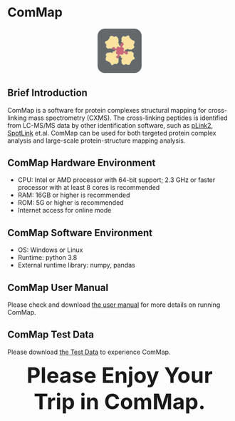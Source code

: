 # ComMap
<div align="center">
<img src="https://github.com/DICP1810/ComMap/blob/main/ComMap_Icon.png" width="100" />
</div>

## Brief Introduction
ComMap is a software for protein complexes structural mapping for cross-linking mass spectrometry (CXMS). 
The cross-linking peptides is identified from LC-MS/MS data by other identification software, such as [pLink2](http://pfind.org/software/pLink/index.html), [SpotLink](https://github.com/DICP1810/SpotLink) et.al.
ComMap can be used for both targeted protein complex analysis and large-scale protein-structure mapping analysis.

## ComMap Hardware Environment
- CPU: Intel or AMD processor with 64-bit support; 2.3 GHz or faster processor with at least 8 cores is recommended
- RAM: 16GB or higher is recommended
- ROM: 5G or higher is recommended
- Internet access for online mode

## ComMap Software Environment
- OS: Windows or Linux
- Runtime: python 3.8
- External runtime library: numpy, pandas

## ComMap User Manual
Please check and download [the user manual](https://github.com/DICP1810/ComMap/blob/main/Manual%20for%20ComMap.pdf) for more details on running ComMap.

## ComMap Test Data
Please download [the Test Data](https://github.com/DICP1810/ComMap/blob/main/TestData.7z) to experience ComMap.

<div align="center">
<center><b><font size="7">Please Enjoy Your Trip in ComMap.</font></b></center>
</div>
